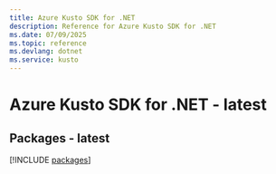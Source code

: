 ```yaml
---
title: Azure Kusto SDK for .NET
description: Reference for Azure Kusto SDK for .NET
ms.date: 07/09/2025
ms.topic: reference
ms.devlang: dotnet
ms.service: kusto
---
```

# Azure Kusto SDK for .NET - latest
## Packages - latest
[!INCLUDE [packages](kusto-index.md)]